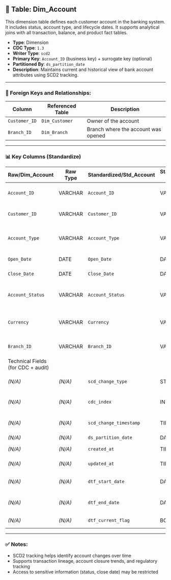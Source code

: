 ## 📜 Table: Dim_Account

This dimension table defines each customer account in the banking system. It includes status, account type, and lifecycle dates. It supports analytical joins with all transaction, balance, and product fact tables.

- **Type**: Dimension  
- **CDC Type**: `1.3`  
- **Writer Type**: `scd2`  
- **Primary Key**: `Account_ID` (business key) + surrogate key (optional)  
- **Partitioned By**: `ds_partition_date`  
- **Description**: Maintains current and historical view of bank account attributes using SCD2 tracking.

---

### 🔗 Foreign Keys and Relationships:

| Column         | Referenced Table       | Description                              |
|----------------|------------------------|------------------------------------------|
| `Customer_ID`  | `Dim_Customer`         | Owner of the account                     |
| `Branch_ID`    | `Dim_Branch`           | Branch where the account was opened      |

---

### 📊 Key Columns (Standardize)

| Raw/Dim_Account     | Raw Type | Standardized/Std_Account     | Standardized Type | Description                                  | PK  | Note                    |
|---------------------|----------|-------------------------------|-------------------|----------------------------------------------|-----|-------------------------|
| `Account_ID`        | VARCHAR  | `Account_ID`                  | VARCHAR           | Unique account identifier                    | ✅  | Business key            |
| `Customer_ID`       | VARCHAR  | `Customer_ID`                 | VARCHAR           | Customer who owns the account                |     | FK to `Dim_Customer`    |
| `Account_Type`      | VARCHAR  | `Account_Type`                | VARCHAR           | Savings, Current, Term Deposit, etc.         |     |                         |
| `Open_Date`         | DATE     | `Open_Date`                   | DATE              | Account creation date                        |     |                         |
| `Close_Date`        | DATE     | `Close_Date`                  | DATE              | Closure date (if closed)                     |     |                         |
| `Account_Status`    | VARCHAR  | `Account_Status`              | VARCHAR           | Status (e.g., ACTIVE, INACTIVE, CLOSED)      |     |                         |
| `Currency`          | VARCHAR  | `Currency`                    | VARCHAR           | Currency in which account is operated        |     |                         |
| `Branch_ID`         | VARCHAR  | `Branch_ID`                   | VARCHAR           | Branch managing the account                  |     | FK to `Dim_Branch`      |
|Technical Fields (for CDC + audit)|
| *(N/A)*             | *(N/A)*  | `scd_change_type`             | STRING            | `'cdc_insert'`, `'cdc_update'`, `'cdc_delete'` |
| *(N/A)*             | *(N/A)*  | `cdc_index`                   | INT               | Monotonic ingestion index                    |
| *(N/A)*             | *(N/A)*  | `scd_change_timestamp`        | TIMESTAMP         | Time record was processed                    |
| *(N/A)*             | *(N/A)*  | `ds_partition_date`           | DATE              | Partition date                               |
| *(N/A)*             | *(N/A)*  | `created_at`                  | TIMESTAMP         | Time record was created                      |
| *(N/A)*             | *(N/A)*  | `updated_at`                  | TIMESTAMP         | Time of last update                          |
| *(N/A)*             | *(N/A)*  | `dtf_start_date`              | DATE              | SCD2 effective start date                    |
| *(N/A)*             | *(N/A)*  | `dtf_end_date`                | DATE              | SCD2 effective end date                      |
| *(N/A)*             | *(N/A)*  | `dtf_current_flag`            | BOOLEAN           | TRUE if row is active                        |

---

### ✅ Notes:
- SCD2 tracking helps identify account changes over time  
- Supports transaction lineage, account closure trends, and regulatory tracking  
- Access to sensitive information (status, close date) may be restricted  